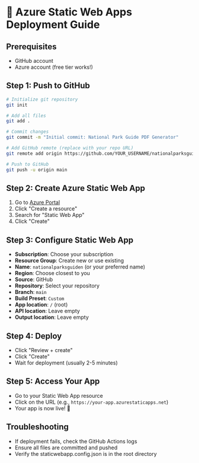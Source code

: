 # 🚀 Azure Static Web Apps Deployment Guide

## Prerequisites
- GitHub account
- Azure account (free tier works!)

## Step 1: Push to GitHub
```bash
# Initialize git repository
git init

# Add all files
git add .

# Commit changes
git commit -m "Initial commit: National Park Guide PDF Generator"

# Add GitHub remote (replace with your repo URL)
git remote add origin https://github.com/YOUR_USERNAME/nationalparksguiden.git

# Push to GitHub
git push -u origin main
```

## Step 2: Create Azure Static Web App
1. Go to [Azure Portal](https://portal.azure.com)
2. Click "Create a resource"
3. Search for "Static Web App"
4. Click "Create"

## Step 3: Configure Static Web App
- **Subscription**: Choose your subscription
- **Resource Group**: Create new or use existing
- **Name**: `nationalparksguiden` (or your preferred name)
- **Region**: Choose closest to you
- **Source**: GitHub
- **Repository**: Select your repository
- **Branch**: `main`
- **Build Preset**: `Custom`
- **App location**: `/` (root)
- **API location**: Leave empty
- **Output location**: Leave empty

## Step 4: Deploy
- Click "Review + create"
- Click "Create"
- Wait for deployment (usually 2-5 minutes)

## Step 5: Access Your App
- Go to your Static Web App resource
- Click on the URL (e.g., `https://your-app.azurestaticapps.net`)
- Your app is now live! 🎉

## Troubleshooting
- If deployment fails, check the GitHub Actions logs
- Ensure all files are committed and pushed
- Verify the staticwebapp.config.json is in the root directory
